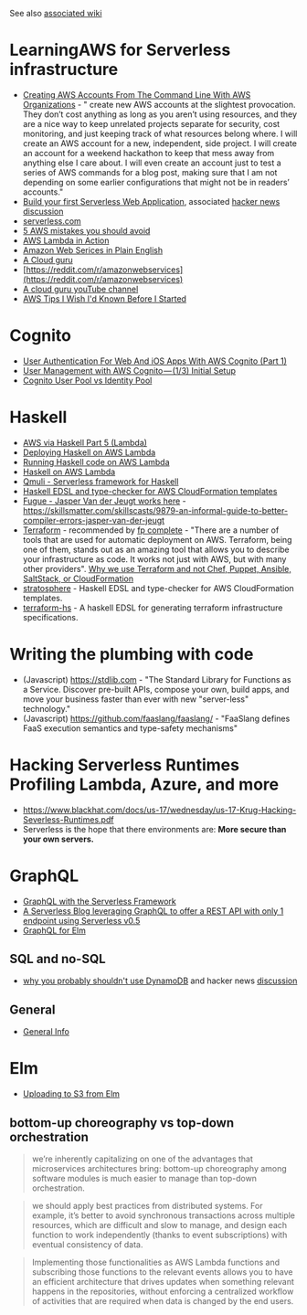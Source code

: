 See also [associated wiki](https://github.com/NickAger/LearningAWS/wiki)

# LearningAWS for Serverless infrastructure

* [Creating AWS Accounts From The Command Line With AWS Organizations](https://alestic.com/2017/09/aws-organizations-cli/) - " create new AWS accounts at the slightest provocation. They don’t cost anything as long as you aren’t using resources, and they are a nice way to keep unrelated projects separate for security, cost monitoring, and just keeping track of what resources belong where. I will create an AWS account for a new, independent, side project. I will create an account for a weekend hackathon to keep that mess away from anything else I care about. I will even create an account just to test a series of AWS commands for a blog post, making sure that I am not depending on some earlier configurations that might not be in readers’ accounts."
* [Build your first Serverless Web Application](https://aws.amazon.com/serverless/build-a-web-app/), associated [hacker news discussion](https://news.ycombinator.com/item?id=14740971)
* [serverless.com](http://www.serverless.com)
* [5 AWS mistakes you should avoid](https://cloudonaut.io/5-aws-mistakes-you-should-avoid/)
* [AWS Lambda in Action](https://www.manning.com/books/aws-lambda-in-action)
* [Amazon Web Serices in Plain English](https://www.expeditedssl.com/aws-in-plain-english)
* [A Cloud guru](https://acloud.guru)
* [https://reddit.com/r/amazonwebservices](https://reddit.com/r/amazonwebservices)
* [A cloud guru youTube channel](https://www.youtube.com/channel/UCp8lLM2JP_1pv6E0NQ38pqw)
* [AWS Tips I Wish I'd Known Before I Started](https://wblinks.com/notes/aws-tips-i-wish-id-known-before-i-started/)

# Cognito
* [User Authentication For Web And iOS Apps With AWS Cognito (Part 1)](https://www.smashingmagazine.com/2017/08/user-authentication-web-ios-apps-aws-cognito-part-1/)
* [User Management with AWS Cognito — (1/3) Initial Setup](https://medium.com/@kangzeroo/user-management-with-aws-cognito-1-3-initial-setup-a1a692a657b3)
* [Cognito User Pool vs Identity Pool](https://serverless-stack.com/chapters/cognito-user-pool-vs-identity-pool.html)

# Haskell
* [AWS via Haskell Part 5 (Lambda)](http://blog.rcook.org/blog/2017/aws-via-haskell-lambda/)
* [Deploying Haskell on AWS Lambda](http://www.alfredodinapoli.com/posts/2017-03-16-deploying-haskell-on-aws-lambda.html)
* [Running Haskell code on AWS Lambda](https://github.com/abailly/aws-lambda-haskell)
* [Haskell on AWS Lambda](https://www.agileand.me/haskell-aws-lambda/)
* [Qmuli - Serverless framework for Haskell](https://github.com/qmuli/qmuli/)
* [Haskell EDSL and type-checker for AWS CloudFormation templates](https://github.com/frontrowed/stratosphere)
* [Fugue - Jasper Van der Jeugt works here](https://fugue.co) - https://skillsmatter.com/skillscasts/9879-an-informal-guide-to-better-compiler-errors-jasper-van-der-jeugt
* [Terraform](https://www.terraform.io) - recommended by [fp complete](https://www.fpcomplete.com/blog/2017/08/credstash) - "There are a number of tools that are used for automatic deployment on AWS. Terraform, being one of them, stands out as an amazing tool that allows you to describe your infrastructure as code. It works not just with AWS, but with many other providers". [Why we use Terraform and not Chef, Puppet, Ansible, SaltStack, or CloudFormation](https://blog.gruntwork.io/why-we-use-terraform-and-not-chef-puppet-ansible-saltstack-or-cloudformation-7989dad2865c)
* [stratosphere](https://github.com/frontrowed/stratosphere) - Haskell EDSL and type-checker for AWS CloudFormation templates.
* [terraform-hs](https://github.com/timbod7/terraform-hs) - A haskell EDSL for generating terraform infrastructure specifications.

# Writing the plumbing with code
* (Javascript) https://stdlib.com - "The Standard Library for Functions as a Service. Discover pre-built APIs, compose your own, build apps, and move your business faster than ever with new "server-less" technology."
* (Javascript) https://github.com/faaslang/faaslang/ - "FaaSlang defines FaaS execution semantics and type-safety mechanisms"
 
# Hacking Serverless Runtimes Profiling Lambda, Azure, and more
* https://www.blackhat.com/docs/us-17/wednesday/us-17-Krug-Hacking-Severless-Runtimes.pdf
* Serverless is the hope that there environments are: **More secure than your own servers.**

# GraphQL

* [GraphQL with the Serverless Framework](https://serverless.zone/graphql-with-the-serverless-framework-79924829a8ca)
* [A Serverless Blog leveraging GraphQL to offer a REST API with only 1 endpoint using Serverless v0.5](https://github.com/serverless/serverless-graphql-blog)
* [GraphQL for Elm](https://github.com/jahewson/elm-graphql)

## SQL and no-SQL
* [why you probably shouldn't use DynamoDB](https://syslog.ravelin.com/you-probably-shouldnt-use-dynamodb-89143c1287ca) and hacker news [discussion](https://news.ycombinator.com/item?id=14721920)

## General

* [General Info](general.md)

# Elm
* [Uploading to S3 from Elm](http://simonh1000.github.io/2016/12/elm-s3-uploads/)

## bottom-up choreography vs top-down orchestration
> we’re inherently capitalizing on one of the advantages that microservices architectures bring: bottom-up choreography among software modules is much easier to manage than top-down orchestration.

> we should apply best practices from distributed systems. For example, it’s better to avoid synchronous transactions across multiple resources, which are difficult and slow to manage, and design each function to work independently (thanks to event subscriptions) with eventual consistency of data.
 
> Implementing those functionalities as AWS Lambda functions and subscribing those functions to the relevant events allows you to have an efficient architecture that drives updates when something relevant happens in the repositories, without enforcing a centralized workflow of activities that are required when data is changed by the end users. 
